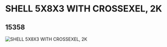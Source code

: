 # SHELL 5X8X3 WITH CROSSEXEL, 2K
## 15358
![SHELL 5X8X3 WITH CROSSEXEL, 2K](https://lc-www-live-s.legocdn.com/media/bricks/5/2/6100507.jpg)